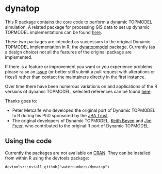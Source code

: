 # dynatop

This R package contains the core code to perform a dynamic TOPMODEL
simulation. A related package for processing GIS data to set up dynamic TOPMODEL
implementations can be found
[here](https://waternumbers.github.io/dynatopGIS).

These two packages are intended as successors to the original Dynamic TOPMODEL implementation in R;
the [dynatopmodel](https://CRAN.R-project.org/package=dynatopmodel) package. Currently
(as a design choice) not all the features of the original package are
implemented. 

If there is a feature or improvement you want or you experience problems
please raise an [issue](https://github.com/waternumbers/dynatop/issues)
(or better still submit a pull request with alterations or fixes!) rather than contact the
maintainers directly in the first instance.

Over time there have been numerous variations on and applications of the R
versions of dynamic TOPMODEL, selected references can be found [here](articles/Selected_References.html).

Thanks goes to:
* Peter Metcalfe who developed the original port of Dynamic TOPMODEL to R
during his PhD sponsored by the [JBA Trust](www.jbatrust.org). 
* The original developers of Dynamic TOPMODEL, [Keith
Beven](https://www.lancaster.ac.uk/lec/about-us/people/keith-beven) and [Jim
Freer](http://www.bristol.ac.uk/geography/people/jim-e-freer/index.html), who
contributed to the original R port of Dynamic TOPMODEL.

## Using the code

Currently the packages are not available on
[CRAN](https://cran.r-project.org/). They can be installed from within R using
the devtools package: 

```
devtools::install_github("waternumbers/dynatop")
```
